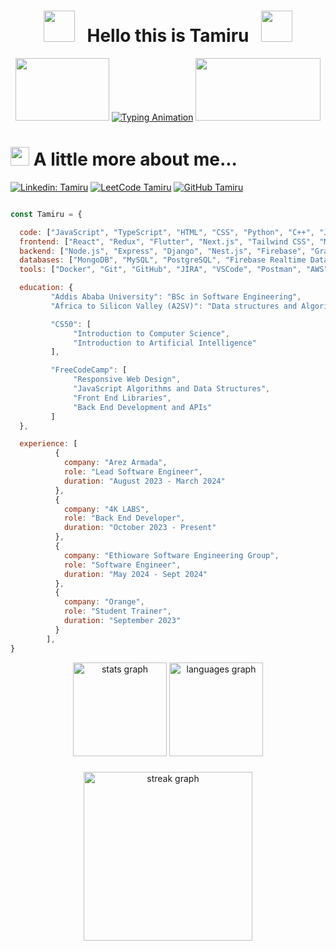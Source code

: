 <div align="center">

# <img src="https://user-images.githubusercontent.com/74038190/213844263-a8897a51-32f4-4b3b-b5c2-e1528b89f6f3.png" width="50px" /> &nbsp; Hello this is Tamiru &nbsp; <img src="https://user-images.githubusercontent.com/74038190/213844263-a8897a51-32f4-4b3b-b5c2-e1528b89f6f3.png" width="50px" />
 <div>
  <img src="https://user-images.githubusercontent.com/74038190/213866269-5d00981c-7c98-46d7-8a8e-16f462f15227.gif" width="150" height="100" />
<a href="https://git.io/typing-svg"><img src="https://readme-typing-svg.demolab.com?font=Roboto+Slab&color=%237E3ACE&size=30&center=true&vCenter=true&width=450&lines=I'm+a+Full-stack+Developer;Competitive+Programmer;Code+Artist;Tech+Enthusiast;Problem+Solver" alt="Typing Animation"></a>
  <img src="https://user-images.githubusercontent.com/74038190/213866269-5d00981c-7c98-46d7-8a8e-16f462f15227.gif" width="200" height="100"  />
  </div>

</div>


# <img src="https://media.giphy.com/media/v1.Y2lkPTc5MGI3NjExNzk1czNoZnowcnlkZ3I3b2xoMnZ4cXRoZWpyeXQzOWN2NWM5cTY0YyZlcD12MV9pbnRlcm5hbF9naWZfYnlfaWQmY3Q9cw/4YCCY41GKzDuYeHnWW/giphy.gif" width="30"> A little more about me...  
[![Linkedin: Tamiru ](https://img.shields.io/badge/-Linkedin-blue?style=flat-square&logo=Linkedin&logoColor=white&link=https://www.linkedin.com/in/tamiru-alemnew/)](https://www.linkedin.com/in/tamiru-alemnew/)
[![LeetCode Tamiru](https://img.shields.io/badge/-Leetcode-FFA500?style=flat&logo=leetcode&logoColor=white)](https://leetcode.com//TamiruAlemnew/)
[![GitHub Tamiru](https://img.shields.io/github/followers/Tamiru-Alemnew?label=follow&style=social)](https://github.com/Tamiru-Alemnew)

```javascript

const Tamiru = {

  code: ["JavaScript", "TypeScript", "HTML", "CSS", "Python", "C++", "Java", "Dart", "SQL", "Bash"],
  frontend: ["React", "Redux", "Flutter", "Next.js", "Tailwind CSS", "Material-UI", "Bootstrap", "Bulma", "SASS"],
  backend: ["Node.js", "Express", "Django", "Nest.js", "Firebase", "GraphQL", "REST APIs"],
  databases: ["MongoDB", "MySQL", "PostgreSQL", "Firebase Realtime Database", "SQLite"],
  tools: ["Docker", "Git", "GitHub", "JIRA", "VSCode", "Postman", "AWS", "Netlify", "Vercel", "Figma"],

  education: {
         "Addis Ababa University": "BSc in Software Engineering",
         "Africa to Silicon Valley (A2SV)": "Data structures and Algorithm",

         "CS50": [
              "Introduction to Computer Science",
              "Introduction to Artificial Intelligence"
         ],

         "FreeCodeCamp": [
              "Responsive Web Design",
              "JavaScript Algorithms and Data Structures",
              "Front End Libraries",
              "Back End Development and APIs"
         ]
  },

  experience: [
          {
            company: "Arez Armada",
            role: "Lead Software Engineer",
            duration: "August 2023 - March 2024"
          },
          {
            company: "4K LABS",
            role: "Back End Developer",
            duration: "October 2023 - Present"
          },
          {
            company: "Ethioware Software Engineering Group",
            role: "Software Engineer",
            duration: "May 2024 - Sept 2024"
          },
          {
            company: "Orange",
            role: "Student Trainer",
            duration: "September 2023"
          }
        ],
}

```
<div align="center">
 <div align="center">
  <img src="https://github-readme-stats.vercel.app/api?username=Tamiru-Alemnew&hide_title=false&hide_rank=false&show_icons=true&include_all_commits=false&count_private=true&disable_animations=false&theme=dark&locale=en&hide_border=true&order=1" height="150" alt="stats graph"  />
  <img src="https://github-readme-stats.vercel.app/api/top-langs?username=Tamiru-Alemnew&locale=en&hide_title=false&layout=compact&card_width=320&langs_count=6&theme=dark&hide_border=true&order=2" height="150" alt="languages graph"  />
</div>

###
  <img src="https://streak-stats.demolab.com?user=Tamiru-Alemnew&locale=en&mode=daily&theme=dark&hide_border=true&border_radius=5&order=3" height="270" alt="streak graph"  />
</div>


